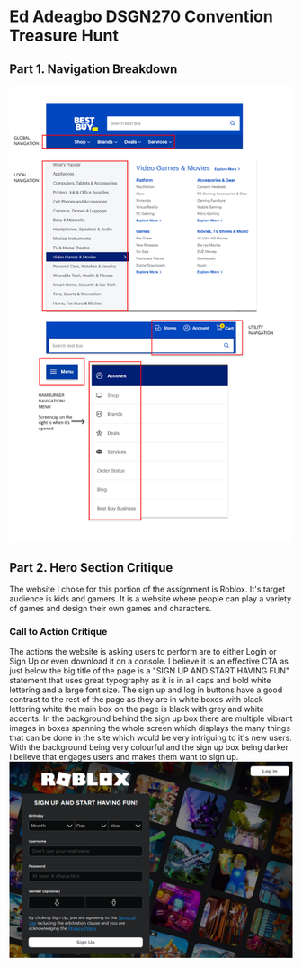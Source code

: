 # Ed Adeagbo DSGN270 Convention Treasure Hunt

## Part 1. Navigation Breakdown
![Breakdown with Labels via Figma](images/dsgn270-a2.png)

## Part 2. Hero Section Critique
The website I chose for this portion of the assignment is Roblox. It's target audience is kids and gamers. It is a website where people can play a variety of games and design their own games and characters.
### Call to Action Critique
The actions the website is asking users to perform are to either Login or Sign Up or even download it on a console. I believe it is an effective CTA as just below the big title of the page is a "SIGN UP AND START HAVING FUN" statement that uses great typography as it is in all caps and bold white lettering and a large font size. The sign up and log in buttons have a good contrast to the rest of the page as they are in white boxes with black lettering white the main box on the page is black with grey and white accents. In the background behind the sign up box there are multiple vibrant images in boxes spanning the whole screen which displays the many things that can be done in the site which would be very intriguing to it's new users. With the background being very colourful and the sign up box being darker I believe that engages users and makes them want to sign up.
![Roblox Screencap](images/6.PNG)